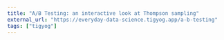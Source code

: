 ```yaml
---
title: "A/B Testing: an interactive look at Thompson sampling"
external_url: "https://everyday-data-science.tigyog.app/a-b-testing"
tags: ["tigyog"]
---
```


